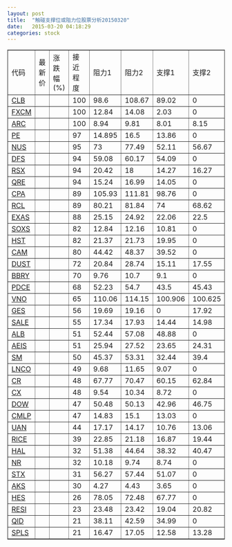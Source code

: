 ```yaml
---
layout: post
title:  "触碰支撑位或阻力位股票分析20150320"
date:   2015-03-20 04:18:29
categories: stock
---
```

<script type="text/javascript">
var stockList = []
stockList.push('gb_clb');
stockList.push('gb_fxcm');
stockList.push('gb_arc');
stockList.push('gb_pe');
stockList.push('gb_nus');
stockList.push('gb_dfs');
stockList.push('gb_rsx');
stockList.push('gb_qre');
stockList.push('gb_cpa');
stockList.push('gb_rcl');
stockList.push('gb_exas');
stockList.push('gb_soxs');
stockList.push('gb_hst');
stockList.push('gb_cam');
stockList.push('gb_dust');
stockList.push('gb_bbry');
stockList.push('gb_pdce');
stockList.push('gb_vno');
stockList.push('gb_ges');
stockList.push('gb_sale');
stockList.push('gb_alb');
stockList.push('gb_aeis');
stockList.push('gb_sm');
stockList.push('gb_lnco');
stockList.push('gb_cr');
stockList.push('gb_cx');
stockList.push('gb_dow');
stockList.push('gb_cmlp');
stockList.push('gb_uan');
stockList.push('gb_rice');
stockList.push('gb_hal');
stockList.push('gb_nr');
stockList.push('gb_stx');
stockList.push('gb_aks');
stockList.push('gb_hes');
stockList.push('gb_resi');
stockList.push('gb_qid');
stockList.push('gb_spls');
</script>
<table border="1">
 <tr>
 <td>代码</td>
 <td>最新价</td>
 <td>涨跌幅(%)</td>
 <td>接近程度</td>
 <td>阻力1</td>
 <td>阻力2</td>
 <td>支撑1</td>
 <td>支撑2</td>
</tr>
  <tr id="clb" class="red">
  <td><a href="http://stock.finance.sina.com.cn/usstock/quotes/CLB.html" target="_blank">CLB</a></td><td></td><td></td><td>100</td><td>98.6</td><td>108.67</td><td>89.02</td><td>0</td></tr>
  <tr id="fxcm" class="green">
  <td><a href="http://stock.finance.sina.com.cn/usstock/quotes/FXCM.html" target="_blank">FXCM</a></td><td></td><td></td><td>100</td><td>12.84</td><td>14.08</td><td>2.03</td><td>0</td></tr>
  <tr id="arc" class="red">
  <td><a href="http://stock.finance.sina.com.cn/usstock/quotes/ARC.html" target="_blank">ARC</a></td><td></td><td></td><td>100</td><td>8.94</td><td>9.81</td><td>8.01</td><td>8.15</td></tr>
  <tr id="pe" class="red">
  <td><a href="http://stock.finance.sina.com.cn/usstock/quotes/PE.html" target="_blank">PE</a></td><td></td><td></td><td>97</td><td>14.895</td><td>16.5</td><td>13.86</td><td>0</td></tr>
  <tr id="nus" class="green">
  <td><a href="http://stock.finance.sina.com.cn/usstock/quotes/NUS.html" target="_blank">NUS</a></td><td></td><td></td><td>95</td><td>73</td><td>77.49</td><td>52.11</td><td>56.67</td></tr>
  <tr id="dfs" class="red">
  <td><a href="http://stock.finance.sina.com.cn/usstock/quotes/DFS.html" target="_blank">DFS</a></td><td></td><td></td><td>94</td><td>59.08</td><td>60.17</td><td>54.09</td><td>0</td></tr>
  <tr id="rsx" class="green">
  <td><a href="http://stock.finance.sina.com.cn/usstock/quotes/RSX.html" target="_blank">RSX</a></td><td></td><td></td><td>94</td><td>20.42</td><td>18</td><td>14.27</td><td>16.27</td></tr>
  <tr id="qre" class="red">
  <td><a href="http://stock.finance.sina.com.cn/usstock/quotes/QRE.html" target="_blank">QRE</a></td><td></td><td></td><td>94</td><td>15.24</td><td>16.99</td><td>14.05</td><td>0</td></tr>
  <tr id="cpa" class="red">
  <td><a href="http://stock.finance.sina.com.cn/usstock/quotes/CPA.html" target="_blank">CPA</a></td><td></td><td></td><td>89</td><td>105.93</td><td>111.81</td><td>98.76</td><td>0</td></tr>
  <tr id="rcl" class="red">
  <td><a href="http://stock.finance.sina.com.cn/usstock/quotes/RCL.html" target="_blank">RCL</a></td><td></td><td></td><td>89</td><td>80.21</td><td>81.84</td><td>74</td><td>68.62</td></tr>
  <tr id="exas" class="red">
  <td><a href="http://stock.finance.sina.com.cn/usstock/quotes/EXAS.html" target="_blank">EXAS</a></td><td></td><td></td><td>88</td><td>25.15</td><td>24.92</td><td>22.06</td><td>22.5</td></tr>
  <tr id="soxs" class="green">
  <td><a href="http://stock.finance.sina.com.cn/usstock/quotes/SOXS.html" target="_blank">SOXS</a></td><td></td><td></td><td>82</td><td>12.84</td><td>12.16</td><td>10.81</td><td>0</td></tr>
  <tr id="hst" class="red">
  <td><a href="http://stock.finance.sina.com.cn/usstock/quotes/HST.html" target="_blank">HST</a></td><td></td><td></td><td>82</td><td>21.37</td><td>21.73</td><td>19.95</td><td>0</td></tr>
  <tr id="cam" class="red">
  <td><a href="http://stock.finance.sina.com.cn/usstock/quotes/CAM.html" target="_blank">CAM</a></td><td></td><td></td><td>80</td><td>44.42</td><td>48.37</td><td>39.52</td><td>0</td></tr>
  <tr id="dust" class="green">
  <td><a href="http://stock.finance.sina.com.cn/usstock/quotes/DUST.html" target="_blank">DUST</a></td><td></td><td></td><td>72</td><td>20.84</td><td>28.74</td><td>15.11</td><td>17.55</td></tr>
  <tr id="bbry" class="red">
  <td><a href="http://stock.finance.sina.com.cn/usstock/quotes/BBRY.html" target="_blank">BBRY</a></td><td></td><td></td><td>70</td><td>9.76</td><td>10.7</td><td>9.1</td><td>0</td></tr>
  <tr id="pdce" class="red">
  <td><a href="http://stock.finance.sina.com.cn/usstock/quotes/PDCE.html" target="_blank">PDCE</a></td><td></td><td></td><td>68</td><td>52.23</td><td>54.7</td><td>43.5</td><td>45.43</td></tr>
  <tr id="vno" class="red">
  <td><a href="http://stock.finance.sina.com.cn/usstock/quotes/VNO.html" target="_blank">VNO</a></td><td></td><td></td><td>65</td><td>110.06</td><td>114.15</td><td>100.906</td><td>100.625</td></tr>
  <tr id="ges" class="green">
  <td><a href="http://stock.finance.sina.com.cn/usstock/quotes/GES.html" target="_blank">GES</a></td><td></td><td></td><td>56</td><td>19.69</td><td>19.16</td><td>0</td><td>17.92</td></tr>
  <tr id="sale" class="red">
  <td><a href="http://stock.finance.sina.com.cn/usstock/quotes/SALE.html" target="_blank">SALE</a></td><td></td><td></td><td>55</td><td>17.34</td><td>17.93</td><td>14.44</td><td>14.98</td></tr>
  <tr id="alb" class="red">
  <td><a href="http://stock.finance.sina.com.cn/usstock/quotes/ALB.html" target="_blank">ALB</a></td><td></td><td></td><td>51</td><td>52.44</td><td>57.08</td><td>48.88</td><td>0</td></tr>
  <tr id="aeis" class="green">
  <td><a href="http://stock.finance.sina.com.cn/usstock/quotes/AEIS.html" target="_blank">AEIS</a></td><td></td><td></td><td>51</td><td>25.94</td><td>27.52</td><td>23.65</td><td>24.31</td></tr>
  <tr id="sm" class="red">
  <td><a href="http://stock.finance.sina.com.cn/usstock/quotes/SM.html" target="_blank">SM</a></td><td></td><td></td><td>50</td><td>45.37</td><td>53.31</td><td>32.44</td><td>39.4</td></tr>
  <tr id="lnco" class="red">
  <td><a href="http://stock.finance.sina.com.cn/usstock/quotes/LNCO.html" target="_blank">LNCO</a></td><td></td><td></td><td>49</td><td>9.68</td><td>11.65</td><td>9.07</td><td>0</td></tr>
  <tr id="cr" class="green">
  <td><a href="http://stock.finance.sina.com.cn/usstock/quotes/CR.html" target="_blank">CR</a></td><td></td><td></td><td>48</td><td>67.77</td><td>70.47</td><td>60.15</td><td>62.84</td></tr>
  <tr id="cx" class="red">
  <td><a href="http://stock.finance.sina.com.cn/usstock/quotes/CX.html" target="_blank">CX</a></td><td></td><td></td><td>48</td><td>9.54</td><td>10.34</td><td>8.72</td><td>0</td></tr>
  <tr id="dow" class="green">
  <td><a href="http://stock.finance.sina.com.cn/usstock/quotes/DOW.html" target="_blank">DOW</a></td><td></td><td></td><td>47</td><td>50.48</td><td>50.13</td><td>42.96</td><td>46.75</td></tr>
  <tr id="cmlp" class="green">
  <td><a href="http://stock.finance.sina.com.cn/usstock/quotes/CMLP.html" target="_blank">CMLP</a></td><td></td><td></td><td>47</td><td>14.83</td><td>15.1</td><td>13.03</td><td>0</td></tr>
  <tr id="uan" class="red">
  <td><a href="http://stock.finance.sina.com.cn/usstock/quotes/UAN.html" target="_blank">UAN</a></td><td></td><td></td><td>44</td><td>17.17</td><td>14.17</td><td>10.76</td><td>13.06</td></tr>
  <tr id="rice" class="green">
  <td><a href="http://stock.finance.sina.com.cn/usstock/quotes/RICE.html" target="_blank">RICE</a></td><td></td><td></td><td>39</td><td>22.85</td><td>21.18</td><td>16.87</td><td>19.44</td></tr>
  <tr id="hal" class="green">
  <td><a href="http://stock.finance.sina.com.cn/usstock/quotes/HAL.html" target="_blank">HAL</a></td><td></td><td></td><td>32</td><td>51.38</td><td>44.64</td><td>38.32</td><td>40.47</td></tr>
  <tr id="nr" class="green">
  <td><a href="http://stock.finance.sina.com.cn/usstock/quotes/NR.html" target="_blank">NR</a></td><td></td><td></td><td>32</td><td>10.18</td><td>9.74</td><td>8.74</td><td>0</td></tr>
  <tr id="stx" class="red">
  <td><a href="http://stock.finance.sina.com.cn/usstock/quotes/STX.html" target="_blank">STX</a></td><td></td><td></td><td>31</td><td>56.27</td><td>57.44</td><td>51.07</td><td>0</td></tr>
  <tr id="aks" class="red">
  <td><a href="http://stock.finance.sina.com.cn/usstock/quotes/AKS.html" target="_blank">AKS</a></td><td></td><td></td><td>30</td><td>4.27</td><td>4.43</td><td>3.65</td><td>0</td></tr>
  <tr id="hes" class="green">
  <td><a href="http://stock.finance.sina.com.cn/usstock/quotes/HES.html" target="_blank">HES</a></td><td></td><td></td><td>26</td><td>78.05</td><td>72.48</td><td>67.77</td><td>0</td></tr>
  <tr id="resi" class="green">
  <td><a href="http://stock.finance.sina.com.cn/usstock/quotes/RESI.html" target="_blank">RESI</a></td><td></td><td></td><td>23</td><td>23.48</td><td>23.42</td><td>19.04</td><td>20.82</td></tr>
  <tr id="qid" class="green">
  <td><a href="http://stock.finance.sina.com.cn/usstock/quotes/QID.html" target="_blank">QID</a></td><td></td><td></td><td>21</td><td>38.11</td><td>42.59</td><td>34.99</td><td>0</td></tr>
  <tr id="spls" class="red">
  <td><a href="http://stock.finance.sina.com.cn/usstock/quotes/SPLS.html" target="_blank">SPLS</a></td><td></td><td></td><td>21</td><td>16.47</td><td>17.05</td><td>12.58</td><td>13.28</td></tr>
</table>
